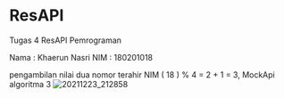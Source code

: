 # ResAPI

Tugas 4 ResAPI Pemrograman 

Nama : Khaerun Nasri
NIM  : 180201018

pengambilan nilai dua nomor terahir NIM ( 18 ) % 4 = 2 + 1 = 3, MockApi algoritma 3
![20211223_212858](https://user-images.githubusercontent.com/44660226/147250657-c8e8a9c7-ef49-440f-a1e1-f9408d72c1c8.gif)
